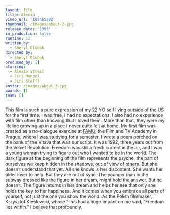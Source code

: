 ```yaml
---
layout: film
title: Alexia
vimeo_url: '168465882'
thumbnail: /images/about-2.jpg
release_date: '1993'
in_production: false
runtime: 12
written_by:
  - Sheryl Glubok
directed_by:
  - Sheryl Glubok
produced_by: []
starring:
  - Alexia Stresi
  - Jiri Menzel
  - Jiri Steffl
poster: /images/about-3.jpg
awards: []
team: []
---
```

This film is such a pure expression of my 22 YO self living outside of the US for the first time. I was free, I had no expectations. I also had no experience with film other than knowing that I loved them. More than that, they were my lifeline growing up in a place I never quite felt at home. My first film was created as a no-dialogue exercise at [FAMU](https://www.famu.cz/en/), the Film and TV Academy in Prague, where I was studying for a semester. I wrote a poem perched on the bank of the Vltava that was our script. It was 1992, three years out from the Velvet Revolution. Freedom was still a fresh current in the air, and I was a young woman trying to figure out who I wanted to be in the world. The dark figure at the beginning of the film represents the psyche, the part of ourselves we keep hidden in the shadows, out of view of others. But she doesn’t understand that yet. All she knows is her discontent. She wants her older lover to help. But they are out of sync. The younger man in the subway dressed like the figure in her dream, might hold the answer. But he doesn’t. The figure returns in her dream and helps her see that only she holds the key to her happiness. And it comes when you embrace all parts of yourself, not just the one you show the world. As the Polish filmmaker, Krzysztof Kieślowski, whose films had a huge impact on me said, “Freedom lies within.” I believe that profoundly.